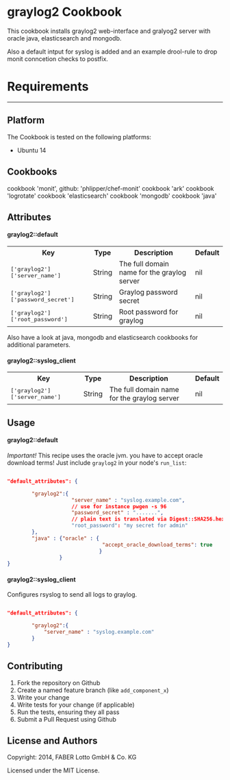 graylog2 Cookbook
=================

This cookbook installs graylog2 web-interface and gralyog2 server with oracle java, elasticsearch 
and mongodb. 

Also a default intput for syslog is added and an example drool-rule
to drop monit conncetion checks to postfix.


# Requirements #
----------------

## Platform ##

The Cookbook is tested on the following platforms:
* Ubuntu 14


## Cookbooks ##

cookbook 'monit', github: 'phlipper/chef-monit'
cookbook 'ark'
cookbook 'logrotate'
cookbook 'elasticsearch'
cookbook 'mongodb'
cookbook 'java'


Attributes
----------

#### graylog2::default
<table>
  <tr>
    <th>Key</th>
    <th>Type</th>
    <th>Description</th>
    <th>Default</th>
  </tr>
  <tr>
      <td><tt>['graylog2']['server_name']</tt></td>
      <td>String</td>
      <td>The full domain name for the graylog server</td>
      <td>nil</td>
  </tr>
  <tr>
    <td><tt>['graylog2']['password_secret']</tt></td>
    <td>String</td>
    <td>Graylog password secret</td>
    <td>nil</td>
  </tr>
  <tr>
      <td><tt>['graylog2']['root_password']</tt></td>
      <td>String</td>
      <td>Root password for graylog</td>
      <td>nil</td>
  </tr>
</table>

Also have a look at java, mongodb and elasticsearch cookbooks for additional parameters.

#### graylog2::syslog_client
<table>
  <tr>
    <th>Key</th>
    <th>Type</th>
    <th>Description</th>
    <th>Default</th>
  </tr>
  <tr>
      <td><tt>['graylog2']['server_name']</tt></td>
      <td>String</td>
      <td>The full domain name for the graylog server</td>
      <td>nil</td>
  </tr> 
</table>

Usage
-----
#### graylog2::default

*Important!* This recipe uses the oracle jvm. you have to accept oracle download terms!
Just include `graylog2` in your node's `run_list`:

```json

"default_attributes": {

        "graylog2":{
                     "server_name" : "syslog.example.com",
                     // use for instance pwgen -s 96
                     "password_secret" : ".......",
                     // plain text is translated via Digest::SHA256.hexdigest
                     "root_password": "my secret for admin"
        },
        "java" : {"oracle" : {
                               "accept_oracle_download_terms": true
                              }
                 }
}

```

#### graylog2::syslog_client


Configures rsyslog to send all logs to graylog.


```json

"default_attributes": {

        "graylog2":{
            "server_name" : "syslog.example.com"
        }
}
```

Contributing
------------


1. Fork the repository on Github
2. Create a named feature branch (like `add_component_x`)
3. Write your change
4. Write tests for your change (if applicable)
5. Run the tests, ensuring they all pass
6. Submit a Pull Request using Github


License and Authors
-------------------
Copyright: 2014, FABER Lotto GmbH &amp; Co. KG

Licensed under the MIT License.
